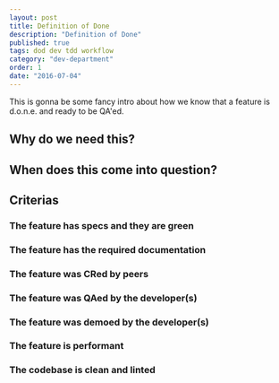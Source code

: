 ```yaml
---
layout: post
title: Definition of Done
description: "Definition of Done"
published: true
tags: dod dev tdd workflow
category: "dev-department"
order: 1
date: "2016-07-04"
---
```


This is gonna be some fancy intro about how we know that a feature is d.o.n.e. and ready to be QA'ed.
<!--more-->

## Why do we need this?


## When does this come into question?


## Criterias


### The feature has specs and they are green

### The feature has the required documentation

### The feature was CRed by peers

### The feature was QAed by the developer(s)

### The feature was demoed by the developer(s)

### The feature is performant

### The codebase is clean and linted
